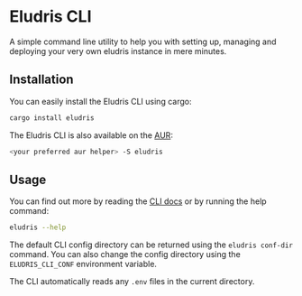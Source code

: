 # Eludris CLI

A simple command line utility to help you with setting up, managing and deploying
your very own eludris instance in mere minutes.

## Installation

You can easily install the Eludris CLI using cargo:

```sh
cargo install eludris
```

The Eludris CLI is also available on the [AUR](https://aur.archlinux.org/packages/eludris):

```sh
<your preferred aur helper> -S eludris
```

## Usage

You can find out more by reading the [CLI docs](https://eludevs.pages.dev/docs/cli)
or by running the help command:

```sh
eludris --help
```

The default CLI config directory can be returned using the `eludris conf-dir` command.
You can also change the config directory using the `ELUDRIS_CLI_CONF` environment variable.

The CLI automatically reads any `.env` files in the current directory.
